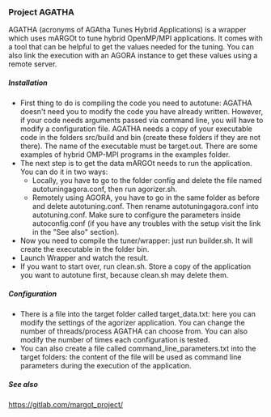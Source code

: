 ### Project AGATHA
AGATHA (acronyms of AGAtha Tunes Hybrid Applications) is a wrapper which uses mARGOt to tune hybrid OpenMP/MPI applications. It comes with a tool that can be helpful to get the values needed for the tuning. You can also link the execution with an AGORA instance to get these values using a remote server.
##### Installation
- First thing to do is compiling the code you need to autotune: AGATHA doesn't need you to modify the code you have already written. However, if your code needs arguments passed via command line, you will have to modify a configuration file. AGATHA needs a copy of your executable code in the folders src/build and bin (create these folders if they are not there). The name of the executable must be target.out. There are some examples of hybrid OMP-MPI programs in the examples folder.
- The next step is to get the data mARGOt needs to run the application. You can do it in two ways:
  - Locally, you have to go to the folder config and delete the file named autotuningagora.conf, then run agorizer.sh.
  - Remotely using AGORA, you have to go in the same folder as before and delete autotuning.conf. Then rename autotuningagora.conf into autotuning.conf. Make sure to configure the parameters inside autoconfig.conf (if you have any troubles with the setup visit the link in the "See also" section).
- Now you need to compile the tuner/wrapper: just run builder.sh. It will create the executable in the folder bin.
- Launch Wrapper and watch the result.
- If you want to start over, run clean.sh. Store a copy of the application you want to autotune first, because clean.sh may delete them.
##### Configuration
- There is a file into the target folder called target_data.txt: here you can modify the settings of the agorizer application. You can change the number of threads/process AGATHA can choose from. You can also modify the number of times each configuration is tested.
- You can also create a file called command_line_parameters.txt into the target folders: the content of the file will be used as command line parameters during the execution of the application.
##### See also
https://gitlab.com/margot_project/
